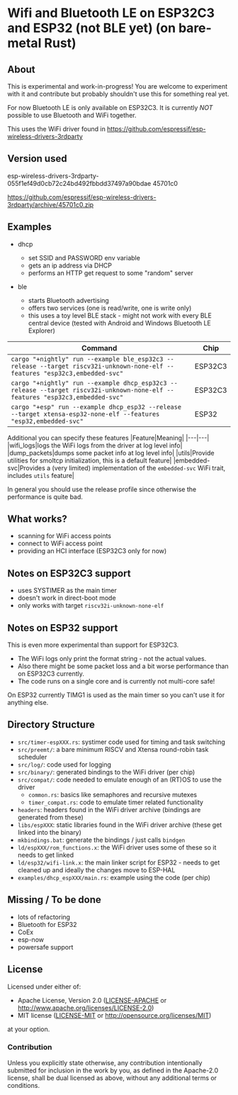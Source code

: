 # Wifi and Bluetooth LE on ESP32C3 and ESP32 (not BLE yet) (on bare-metal Rust)

## About

This is experimental and work-in-progress! You are welcome to experiment with it and contribute but probably shouldn't use this for something real yet.

For now Bluetooth LE is only available on ESP32C3. It is currently _NOT_ possible to use Bluetooth and WiFi together.

This uses the WiFi driver found in https://github.com/espressif/esp-wireless-drivers-3rdparty

## Version used

esp-wireless-drivers-3rdparty-055f1ef49d0cb72c24bd492fbbdd37497a90bdae
45701c0

https://github.com/espressif/esp-wireless-drivers-3rdparty/archive/45701c0.zip

## Examples

- dhcp
  - set SSID and PASSWORD env variable
  - gets an ip address via DHCP
  - performs an HTTP get request to some "random" server

- ble
    - starts Bluetooth advertising
    - offers two services (one is read/write, one is write only)
    - this uses a toy level BLE stack - might not work with every BLE central device (tested with Android and Windows Bluetooth LE Explorer)

| Command                                                                                                                      | Chip    |
| ---------------------------------------------------------------------------------------------------------------------------- | ------- |
| `cargo "+nightly" run --example ble_esp32c3 --release --target riscv32i-unknown-none-elf --features "esp32c3,embedded-svc"`  | ESP32C3 |
| `cargo "+nightly" run --example dhcp_esp32c3 --release --target riscv32i-unknown-none-elf --features "esp32c3,embedded-svc"` | ESP32C3 |
| `cargo "+esp" run --example dhcp_esp32 --release --target xtensa-esp32-none-elf --features "esp32,embedded-svc"`             | ESP32   |

Additional you can specify these features
|Feature|Meaning|
|---|---|
|wifi_logs|logs the WiFi logs from the driver at log level info|
|dump_packets|dumps some packet info at log level info|
|utils|Provide utilities for smoltcp initialization, this is a default feature|
|embedded-svc|Provides a (very limited) implementation of the `embedded-svc` WiFi trait, includes `utils` feature|

In general you should use the release profile since otherwise the performance is quite bad.

## What works?

- scanning for WiFi access points
- connect to WiFi access point
- providing an HCI interface (ESP32C3 only for now)

## Notes on ESP32C3 support

- uses SYSTIMER as the main timer
- doesn't work in direct-boot mode
- only works with target `riscv32i-unknown-none-elf`

## Notes on ESP32 support

This is even more experimental than support for ESP32C3.

- The WiFi logs only print the format string - not the actual values.
- Also there might be some packet loss and a bit worse performance than on ESP32C3 currently.
- The code runs on a single core and is currently not multi-core safe!

On ESP32 currently TIMG1 is used as the main timer so you can't use it for anything else.

## Directory Structure

- `src/timer-espXXX.rs`: systimer code used for timing and task switching
- `src/preemt/`: a bare minimum RISCV and Xtensa round-robin task scheduler
- `src/log/`: code used for logging
- `src/binary/`: generated bindings to the WiFi driver (per chip)
- `src/compat/`: code needed to emulate enough of an (RT)OS to use the driver
  - `common.rs`: basics like semaphores and recursive mutexes
  - `timer_compat.rs`: code to emulate timer related functionality
- `headers`: headers found in the WiFi driver archive (bindings are generated from these)
- `libs/espXXX`: static libraries found in the WiFi driver archive (these get linked into the binary)
- `mkbindings.bat`: generate the bindings / just calls `bindgen`
- `ld/espXXX/rom_functions.x`: the WiFi driver uses some of these so it needs to get linked
- `ld/esp32/wifi-link.x`: the main linker script for ESP32 - needs to get cleaned up and ideally the changes move to ESP-HAL
- `examples/dhcp_espXXX/main.rs`: example using the code (per chip)

## Missing / To be done

- lots of refactoring
- Bluetooth for ESP32
- CoEx
- esp-now
- powersafe support

## License

Licensed under either of:

- Apache License, Version 2.0 ([LICENSE-APACHE](LICENSE-APACHE) or http://www.apache.org/licenses/LICENSE-2.0)
- MIT license ([LICENSE-MIT](LICENSE-MIT) or http://opensource.org/licenses/MIT)

at your option.

### Contribution

Unless you explicitly state otherwise, any contribution intentionally submitted for inclusion in
the work by you, as defined in the Apache-2.0 license, shall be dual licensed as above, without
any additional terms or conditions.
